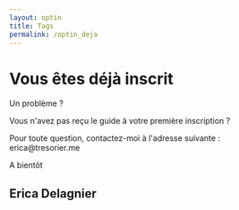 ```yaml
---
layout: optin
title: Tags
permalink: /optin_deja
---
```


<h1>Vous êtes déjà inscrit</h1>
<div class="pitch">
      <p>
  		Un problème ?
      </p>
      <p>
  		Vous n'avez pas reçu le guide à votre première inscription ?
      </p>
      <p>
  	  Pour toute question, contactez-moi à l'adresse suivante : <span class="emphase">erica@tresorier.me</span>
      </p>
       <p>
      A bientôt
  		</p>
</div>
<h2 class="signature">Erica Delagnier</h2>


